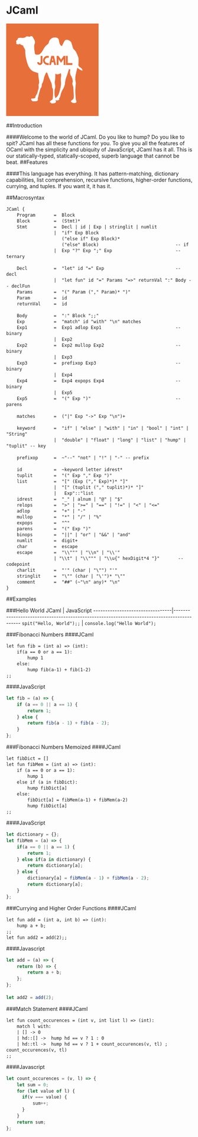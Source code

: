 # JCaml
<p><img src="Logos/jcaml.png" width="250" height="250"></p>

##Introduction

####Welcome to the world of JCaml. Do you like to hump? Do you like to spit? JCaml has all these functions for you. To give you all the features of OCaml with the simplicity and ubiquity of JavaScript, JCaml has it all. This is our statically-typed, statically-scoped, superb language that cannot be beat.
##Features

####This language has everything. It has pattern-matching, dictionary capabilities, list comprehension, recursive functions, higher-order functions, currying, and tuples. If you want it, it has it.

##Macrosyntax

```Ohm
JCaml {
    Program       =  Block
    Block         =  (Stmt)*
    Stmt          =  Decl | id | Exp | stringlit | numlit
                  |  "if" Exp Block
                     ("else if" Exp Block)*
                     ("else" Block)                             -- if
                  |  Exp "?" Exp ";" Exp                        -- ternary

    Decl          =  "let" id "=" Exp                           -- decl
                  |  "let fun" id "=" Params "=>" returnVal ":" Body -- declFun
    Params        =  "(" Param ("," Param)* ")"
    Param         =  id
    returnVal     =  id

    Body          =  ":" Block ";;"
    Exp           =  "match" id "with" "\n" matches
    Exp1          =  Exp1 adlop Exp1                            -- binary
                  |  Exp2
    Exp2          =  Exp2 mullop Exp2                           -- binary
                  |  Exp3
    Exp3          =  prefixop Exp3                              -- binary
                  |  Exp4
    Exp4          =  Exp4 expops Exp4                           -- binary
                  |  Exp5
    Exp5          =  "(" Exp ")"                                -- parens

    matches       =  ("|" Exp "->" Exp "\n")+

    keyword       =  "if" | "else" | "with" | "in" | "bool" | "int" | "String"
                  |  "double" | "float" | "long" | "list" | "hump" | "tuplit" -- key

    prefixop      =  ~"--" "not" | "!" | "-" -- prefix

    id            =  ~keyword letter idrest*
    tuplit        =  "(" Exp "," Exp ")"
    list          =  "[" (Exp ("," Exp)*)* "]"
                  |  "[" (tuplit ("," tuplit)*)* "]"
                  |   Exp"::"list
    idrest        =  "_" | alnum | "@" | "$"
    relops        =  ">" | ">=" | "==" | "!=" | "<" | "<="
    adlop         =  "+" | "-"
    mullop        =  "*" | "/" | "%"
    expops        =  "^"
    parens        =  "(" Exp ")"
    binops        =  "||" | "or" | "&&" | "and"
    numlit        =  digit+
    char          =  escape
    escape        =  "\\""" | "\\n" | "\\'"
                  | "\\t" | "\\""" | "\\u{" hexDigit*4 "}"       -- codepoint
    charlit       =  "'" (char | "\"") "'"
    stringlit     =  "\"" (char | "\'")* "\""
    comment       =  "##" (~"\n" any)* "\n"
}
```

##Examples


###Hello World
JCaml                            | JavaScript
---------------------------------|-------------------------------------------------------------------------------------------
`spit("Hello, World");;`         | `console.log("Hello World");`

###Fibonacci Numbers
####JCaml
```
let fun fib = (int a) => (int):
    if(a == 0 or a == 1):
        hump 1
    else:
        hump fib(a-1) + fib(1-2)
;;
```

####JavaScript
```javascript
let fib = (a) => {
    if (a == 0 || a == 1) {
        return 1;
    } else {
        return fib(a - 1) + fib(a - 2);
    }
};
```

###Fibonacci Numbers Memoized
####JCaml
```
let fibDict = []
let fun fibMem = (int a) => (int):
    if (a == 0 or a == 1):
        hump 1
    else if (a in fibDict):
        hump fibDict[a]
    else:
        fibDict[a] = fibMem(a-1) + fibMem(a-2)
        hump fibDict[a]
;;
```

####JavaScript
```javascript
let dictionary = {};
let fibMem = (a) => {
    if(a == 0 || a == 1) {
        return 1;
    } else if(a in dictionary) {
        return dictionary[a];
    } else {
        dictionary[a] = fibMem(a - 1) + fibMem(a - 2);
        return dictionary[a];
    }
};
```

###Currying and Higher Order Functions
####JCaml
```
let fun add = (int a, int b) => (int):
    hump a + b;
;;
let fun add2 = add(2);;

```
####Javascript
```javascript
let add = (a) => {
    return (b) => {
        return a + b;
    };
};

let add2 = add(2);

```


###Match Statement
####JCaml
```
let fun count_occurences = (int v, int list l) => (int):
    match l with:
    | [] -> 0
    | hd::[] ->  hump hd == v ? 1 : 0
    | hd::tl ->  hump hd == v ? 1 + count_occurences(v, tl) ; count_occurences(v, tl)
;;

```
####Javascript
```javascript
let count_occurences = (v, l) => {
    let sum = 0;
    for (let value of l) {
      if(v === value) {
          sum++;
      }
    }
    return sum;
};

```

